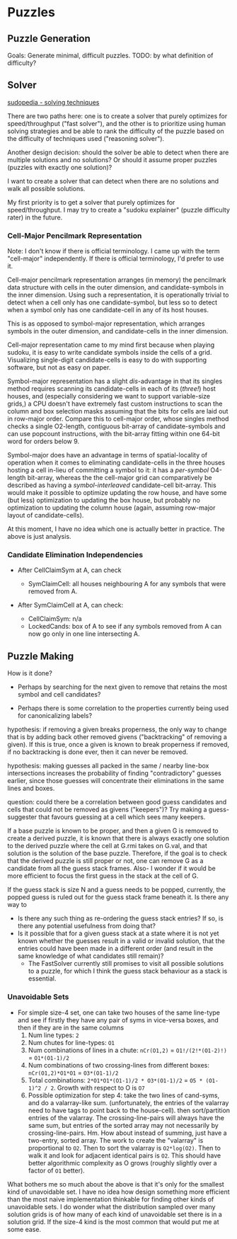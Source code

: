 # Puzzles

## Puzzle Generation

Goals: Generate minimal, difficult puzzles. TODO: by what definition of difficulty?

## Solver

[sudopedia - solving techniques](https://www.sudopedia.org/wiki/Solving_Technique)

There are two paths here: one is to create a solver that purely optimizes for speed/throughput ("fast solver"), and the other is to prioritize using human solving strategies and be able to rank the difficulty of the puzzle based on the difficulty of techniques used ("reasoning solver").

Another design decision: should the solver be able to detect when there are multiple solutions and no solutions? Or should it assume proper puzzles (puzzles with exactly one solution)?

I want to create a solver that can detect when there are no solutions and walk all possible solutions.

My first priority is to get a solver that purely optimizes for speed/throughput. I may try to create a "sudoku explainer" (puzzle difficulty rater) in the future.

### Cell-Major Pencilmark Representation

Note: I don't know if there is official terminology. I came up with the term "cell-major" independently. If there is official terminology, I'd prefer to use it.

Cell-major pencilmark representation arranges (in memory) the pencilmark data structure with cells in the outer dimension, and candidate-symbols in the inner dimension. Using such a representation, it is operationally trivial to detect when a cell only has one candidate-symbol, but less so to detect when a symbol only has one candidate-cell in any of its host houses.

This is as opposed to symbol-major representation, which arranges symbols in the outer dimension, and candidate-cells in the inner dimension.

Cell-major representation came to my mind first because when playing sudoku, it is easy to write candidate symbols inside the cells of a grid. Visualizing single-digit candidate-cells is easy to do with supporting software, but not as easy on paper.

Symbol-major representation has a slight _dis_-advantage in that its singles method requires scanning its candidate-cells in each of its (_three!_) host houses, and (especially considering we want to support variable-size grids,) a CPU doesn't have extremely fast custom instructions to scan the column and box selection masks assuming that the bits for cells are laid out in row-major order. Compare this to cell-major order, whose singles method checks a single O2-length, contiguous bit-array of candidate-symbols and can use popcount instructions, with the bit-array fitting within one 64-bit word for orders below 9.

Symbol-major does have an advantage in terms of spatial-locality of operation when it comes to eliminating candidate-cells in the three houses hosting a cell in-lieu of committing a symbol to it: it has a _per-symbol_ O4-length bit-array, whereas the the cell-major grid can comparatively be described as having a _symbol-interleaved_ candidate-cell bit-array. This would make it possible to optimize updating the row house, and have some (but less) optimization to updating the box house, but probably no optimization to updating the column house (again, assuming row-major layout of candidate-cells).

At this moment, I have no idea which one is actually better in practice. The above is just analysis.

### Candidate Elimination Independencies

- After CellClaimSym at A, can check
  - SymClaimCell: all houses neighbouring A for any symbols that were removed from A.

- After SymClaimCell at A, can check:
  - CellClaimSym: n/a
  - LockedCands: box of A to see if any symbols removed from A can now go only in one line intersecting A.

## Puzzle Making

How is it done?

- Perhaps by searching for the next given to remove that retains the most symbol and cell candidates?

- Perhaps there is some correlation to the properties currently being used for canonicalizing labels?

hypothesis: if removing a given breaks properness, the only way to change that is by adding back other removed givens ("backtracking" of removing a given). If this is true, once a given is known to break properness if removed, if no backtracking is done ever, then it can never be removed.

hypothesis: making guesses all packed in the same / nearby line-box intersections increases the probability of finding "contradictory" guesses earlier, since those guesses will concentrate their eliminations in the same lines and boxes.

question: could there be a correlation between good guess candidates and cells that could not be removed as givens ("keepers")? Try making a guess-suggester that favours guessing at a cell which sees many keepers.

If a base puzzle is known to be proper, and then a given G is removed to create a derived puzzle, it is known that there is always exactly one solution to the derived puzzle where the cell at G.rmi takes on G.val, and that solution is the solution of the base puzzle. Therefore, if the goal is to check that the derived puzzle is still proper or not, one can remove G as a candidate from all the guess stack frames. Also- I wonder if it would be more efficient to focus the first guess in the stack at the cell of G.

If the guess stack is size N and a guess needs to be popped, currently, the popped guess is ruled out for the guess stack frame beneath it. Is there any way to
-  Is there any such thing as re-ordering the guess stack entries? If so, is there any potential usefulness from doing that?
  - Is it possible that for a given guess stack at a state where it is not yet known whether the guesses result in a valid or invalid solution, that the entries could have been made in a different order (and result in the same knowledge of what candidates still remain)?
    - The FastSolver currently still promises to visit all possible solutions to a puzzle, for which I think the guess stack behaviour as a stack is essential.

### Unavoidable Sets

- For simple size-4 set, one can take two houses of the same line-type and see if firstly they have any pair of syms in vice-versa boxes, and then if they are in the same columns
  1. Num line types: `2`
  2. Num chutes for line-types: `O1`
  3. Num combinations of lines in a chute: `nCr(O1,2)` = `O1!/(2!*(O1-2)!)` = `O1*(O1-1)/2`
  4. Num combinations of two crossing-lines from different boxes: `nCr(O1,2)*O1*O1` = `O3*(O1-1)/2`
  5. Total combinations: `2*O1*O1*(O1-1)/2 * O3*(O1-1)/2` = `O5 * (O1-1)^2 / 2`. Growth with respect to O is `O7`
  6. Possible optimization for step 4: take the two lines of cand-syms, and do a valarray-like sum. (unfortunately, the entries of the valarray need to have tags to point back to the house-cell). then sort/partition entries of the valarray. The crossing-line-pairs will always have the same sum, but entries of the sorted array may not necessarily by crossing-line-pairs. Hm. How about instead of summing, just have a two-entry, sorted array. The work to create the "valarray" is proportional to `O2`. Then to sort the valarray is `O2*log(O2)`. Then to walk it and look for adjacent identical pairs is `O2`. This should have better algorithmic complexity as O grows (roughly slightly over a factor of `O1` better).

What bothers me so much about the above is that it's only for the smallest kind of unavoidable set. I have no idea how design something more efficient than the most naive implementation thinkable for finding other kinds of unavoidable sets. I do wonder what the distribution sampled over many solution grids is of how many of each kind of unavoidable set there is in a solution grid. If the size-4 kind is the most common that would put me at some ease.